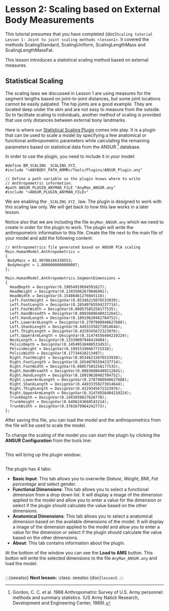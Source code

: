# Lesson 2: Scaling based on External Body Measurements

This tutorial presumes that you have completed {doc}`Scaling tutorial
Lesson 1: Joint to joint scaling methods <lesson1>`. It
covered the methods ScalingStandard, ScalingUniform, ScalingLengthMass
and ScalingLengthMassFat.

This lesson introduces a statistical scaling method based on external measures.

## Statistical Scaling

The scaling laws we discussed in Lesson 1 are using measures for the
segment lengths based on joint-to-joint distances, but some joint
locations cannot be easily palpated. The hip joints are a good example.
They are located deep under the skin and are not easy to measure from
the outside. So to facilitate scaling to individuals, another method of
scaling is provided that use only distances between external
bony landmarks.

Here is where our [Statistical Scaling
Plugin](https://anyscript.org/ammr/beta/Applications/Other/StatisticalScalingPlugin.html)
comes into play. It is a plugin that can be used to scale a model by specifying
a few anatomical or functional anthropometric parameters while calculating the
remaining parameters based on statistical data from the ANSUR [^f1] database.

In order to use the plugin, you need to include it in your model:

```AnyScriptDoc
#define BM_SCALING _SCALING_XYZ_
#include "<ANYBODY_PATH_AMMR>/Tools/Plugins/ANSUR_Plugin.any"
  
// Define a path variable so the plugin knows where to write
// Anthropometric information.
#path ANSUR_PLUGIN_ANYMAN_FILE "AnyMan_ANSUR.any"
#include "<ANSUR_PLUGIN_ANYMAN_FILE>"
```

We are enabling the `_SCALING_XYZ_` law. The plugin is designed to work with this scaling law only.
We will get back to how this law works in a later lesson.

Notice also that we are including the file `AnyMan_ANSUR.any` which we need to
create in order for the plugin to work. The plugin will write the anthropometric
information to this file. Create the file next to the main file of your model
and add the following content:

```AnyScriptDoc
// Anthropometrics file generated based on ANSUR PCA scaling 
Main.HumanModel.Anthropometrics = 
{
 BodyMass = 81.99788166330553;
 BodyHeight = 1.8000000000000007;
};    
    
Main.HumanModel.Anthropometrics.SegmentDimensions = 
{
  HeadDepth = DesignVar(0.19854919694591627);
  HeadHeight = DesignVar(0.13435062679846901);
  HeadWidth = DesignVar(0.15408461276045118);
  Left.FootHeight = DesignVar(0.05346215076533939);
  Left.FootLength = DesignVar(0.26540765594237714);
  Left.FootWidth = DesignVar(0.08057585258177535);
  Left.HandBreadth = DesignVar(0.08836086489212641);
  Left.HandLength = DesignVar(0.18919620482784752);
  Left.LowerArmLength = DesignVar(0.2787988940627688);
  Left.ShankLength = DesignVar(0.44933350273014644);
  Left.ThighLength = DesignVar(0.4329345672323976);
  Left.UpperArmLength = DesignVar(0.31474556404210224);
  NeckLength = DesignVar(0.13339097946419404);
  PelvisDepth = DesignVar(0.14549510408533453);
  PelvisHeight = DesignVar(0.10915196667715318);
  PelvisWidth = DesignVar(0.17734410213497);
  Right.FootHeight = DesignVar(0.05346215076533939);
  Right.FootLength = DesignVar(0.26540765594237714);
  Right.FootWidth = DesignVar(0.08057585258177535);
  Right.HandBreadth = DesignVar(0.08836086489212641);
  Right.HandLength = DesignVar(0.18919620482784752);
  Right.LowerArmLength = DesignVar(0.2787988940627688);
  Right.ShankLength = DesignVar(0.44933350273014644);
  Right.ThighLength = DesignVar(0.4329345672323976);
  Right.UpperArmLength = DesignVar(0.31474556404210224);
  TrunkDepth = DesignVar(0.1943939027626778);
  TrunkHeight = DesignVar(0.6496243660543214);
  TrunkWidth = DesignVar(0.3781679964242773);
};
```

After saving this file, you can load the model and the anthropometrics from the
file will be used to scale the model.

To change the scaling of the model you can start the plugin by clicking the
**ANSUR Configuration** from the tools line:

```{image} _static/lesson2/ANSUR_plugin_toolbar_icon.jpg
```

This will bring up the plugin window:

```{image} _static/lesson2/ANSUR_plugin_window.jpg
```

The plugin has 4 tabs:

- **Basic Input**: This tab allows you to overwrite *Stature*, *Weight*, *BMI*,
  *Fat percentage* and select gender.
- **Functional Dimensions**: This tab allows you to select a functional
  dimension from a drop down list. It will display a image of the dimension
  applied to the model and allow you to enter a value for the dimension or
  select if the plugin should calculate the value based on the other dimensions.
- **Anatomical Dimensions**: This tab allows you to select a anatomical
  dimension based on the available dimensions of the model. It will display a
  image of the dimension applied to the model and allow you to enter a value for
  the dimension or select if the plugin should calculate the value based on the
  other dimensions.
- **About**: This tab contains information about the plugin.

At the bottom of the window you can see the **Load to AMS** button. This button
will write the selected dimensions to the file `AnyMan_ANSUR.any` and load the
model.

```{rubric} Footnotes
```

[^f1]: Gordon, C. C. et al. 1988 Anthropometric Survey of U.S. Army personnel: methods and summary statistics. (US Army Natick Research, Development and Engineering Center, 1989).

:::{seealso} **Next lesson:**
:class: seealso
{doc}`lesson3`.
:::
